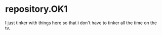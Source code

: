 # repository.OK1

I just tinker with things here so that i don't have to tinker all the time on the tv.

